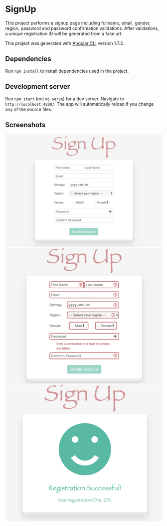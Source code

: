 # SignUp

This project performs a signup page including fullname, email, gender, region, password and password confirmation validations. After validations, a unique registration ID will be generated from a fake url.

This project was generated with [Angular CLI](https://github.com/angular/angular-cli) version 1.7.2.

## Dependencies

Run `npm install` to install dependencies used in the project.

## Development server

Run `npm start` (not `ng serve`) for a dev server. Navigate to `http://localhost:4200/`. The app will automatically reload if you change any of the source files. 

## Screenshots
![signup](https://github.com/HannahRen/formValidation-angular5/blob/master/screenshots/Screen%20Shot%202018-03-26%20at%2013.23.11.png?raw=true)
![signupError](https://github.com/HannahRen/formValidation-angular5/blob/master/screenshots/Screen%20Shot%202018-03-26%20at%2013.23.37.png?raw=true)
![success](https://github.com/HannahRen/formValidation-angular5/blob/master/screenshots/Screen%20Shot%202018-03-26%20at%2013.26.06.png?raw=true)
